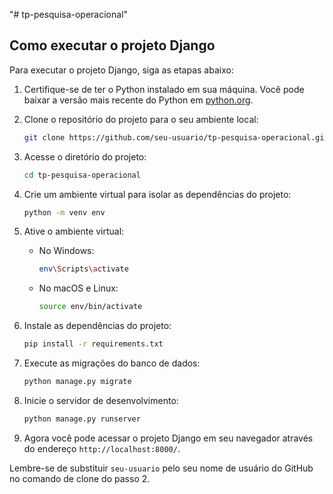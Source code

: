 "# tp-pesquisa-operacional" 

## Como executar o projeto Django

Para executar o projeto Django, siga as etapas abaixo:

1. Certifique-se de ter o Python instalado em sua máquina. Você pode baixar a versão mais recente do Python em [python.org](https://www.python.org/downloads/).

2. Clone o repositório do projeto para o seu ambiente local:

    ```bash
    git clone https://github.com/seu-usuario/tp-pesquisa-operacional.git
    ```

3. Acesse o diretório do projeto:

    ```bash
    cd tp-pesquisa-operacional
    ```

4. Crie um ambiente virtual para isolar as dependências do projeto:

    ```bash
    python -m venv env
    ```

5. Ative o ambiente virtual:

    - No Windows:

      ```bash
      env\Scripts\activate
      ```

    - No macOS e Linux:

      ```bash
      source env/bin/activate
      ```

6. Instale as dependências do projeto:

    ```bash
    pip install -r requirements.txt
    ```

7. Execute as migrações do banco de dados:

    ```bash
    python manage.py migrate
    ```

8. Inicie o servidor de desenvolvimento:

    ```bash
    python manage.py runserver
    ```

9. Agora você pode acessar o projeto Django em seu navegador através do endereço `http://localhost:8000/`.

Lembre-se de substituir `seu-usuario` pelo seu nome de usuário do GitHub no comando de clone do passo 2.

